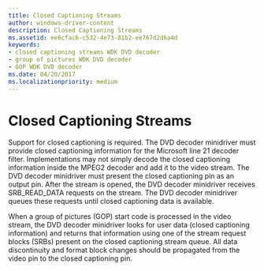 ```yaml
---
title: Closed Captioning Streams
author: windows-driver-content
description: Closed Captioning Streams
ms.assetid: ee6cfac6-c532-4e73-81b2-ee767d2d6a4d
keywords:
- closed captioning streams WDK DVD decoder
- group of pictures WDK DVD decoder
- GOP WDK DVD decoder
ms.date: 04/20/2017
ms.localizationpriority: medium
---
```


# Closed Captioning Streams





Support for closed captioning is required. The DVD decoder minidriver must provide closed captioning information for the Microsoft line 21 decoder filter. Implementations may not simply decode the closed captioning information inside the MPEG2 decoder and add it to the video stream. The DVD decoder minidriver must present the closed captioning pin as an output pin. After the stream is opened, the DVD decoder minidriver receives SRB\_READ\_DATA requests on the stream. The DVD decoder minidriver queues these requests until closed captioning data is available.

When a group of pictures (GOP) start code is processed in the video stream, the DVD decoder minidriver looks for user data (closed captioning information) and returns that information using one of the stream request blocks (SRBs) present on the closed captioning stream queue. All data discontinuity and format block changes should be propagated from the video pin to the closed captioning pin.

 

 




